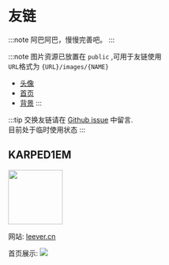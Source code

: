 # 友链

:::note 
阿巴阿巴，慢慢完善吧。
:::

:::note
图片资源已放置在 `public` ,可用于友链使用  
`URL`格式为 `{URL}/images/{NAME}`  

- [头像](https://vercel.luckey.icu/images/avatar.png)
- [首页](https://vercel.luckey.icu/images/home-show.png)
- [背景](https://vercel.luckey.icu/images/banner.png)
:::

<!-- :::note
参考：https://blog.aulypc0x0.online/posts/add_friendspage_in_fuwari/  
参考: https://suborbit.net/friends
::: -->

:::tip
交换友链请在 [Github issue](https://github.com/TianMengLucky/blog/issues) 中留言.  
目前处于临时使用状态
:::

## KARPED1EM
<image src="https://avatars.githubusercontent.com/u/89320463" width="110"/>

网站: [leever.cn](https://leever.cn/)

首页展示:
<image src="/blog/leever.png"/>




